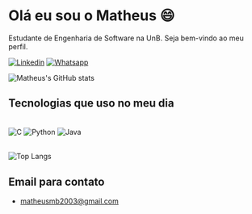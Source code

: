 # Olá eu sou o Matheus 😄

Estudante de Engenharia de Software na UnB. Seja bem-vindo ao meu perfil.

[![Linkedin](https://img.shields.io/badge/LinkedIn-0077B5?style=for-the-badge&logo=linkedin&logoColor=white)](https://www.linkedin.com/in/matheus-de-mello/)
[![Whatsapp](https://img.shields.io/badge/WhatsApp-25D366?style=for-the-badge&logo=whatsapp&logoColor=white)](https://wa.me/556185304655?text=Ol%C3%A1%2C%20gostaria%20de%20falar%20com%20voc%C3%AA)



![Matheus's GitHub stats](https://github-readme-stats.vercel.app/api?username=matheusbmello&show_icons=true&theme=gruvbox)

## Tecnologias que uso no meu dia
<div style="display: inline_block"><br/>
<img align="center" alt ="C" src="https://img.shields.io/badge/C-00599C?style=for-the-badge&logo=c&logoColor=white">
    <img align="center" alt ="Python" src="https://img.shields.io/badge/Python-3776AB?style=for-the-badge&logo=python&logoColor=white">
    <img align="center" alt ="Java" src="https://img.shields.io/badge/Java-ED8B00?style=for-the-badge&logo=openjdk&logoColor=white">
</div><br/>

![Top Langs](https://github-readme-stats.vercel.app/api/top-langs/?username=matheusbmello&hide_progress=demo)

## Email para contato

- matheusmb2003@gmail.com




